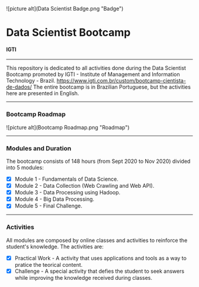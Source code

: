![picture alt](Data Scientist Badge.png "Badge")
# Data Scientist Bootcamp 
#### IGTI

---
This repository is dedicated to all activities done during the Data Scientist Bootcamp promoted by IGTI - Institute of Management and Information Technology - Brazil.
https://www.igti.com.br/custom/bootcamp-cientista-de-dados/
The entire bootcamp is in Brazilian Portuguese, but the activities here are presented in English.

---
### Bootcamp Roadmap
![picture alt](Bootcamp Roadmap.png "Roadmap")

--- 

### Modules and Duration
The bootcamp consists of 148 hours (from Sept 2020 to Nov 2020) divided into 5 modules:
- [x] Module 1 - Fundamentals of Data Science.
- [x] Module 2 - Data Collection (Web Crawling and Web API).
- [x] Module 3 - Data Processing using Hadoop.
- [x] Module 4 - Big Data Processing.
- [x] Module 5 - Final Challenge.

---

### Activities
All modules are composed by online classes and activities to reinforce the student's knowledge. The activities are:
- [x] Practical Work - A activity that uses applications and tools as a way to pratice the teorical content.
- [x] Challenge - A special activity that defies the student to seek answers while improving the knowledge received during classes.
